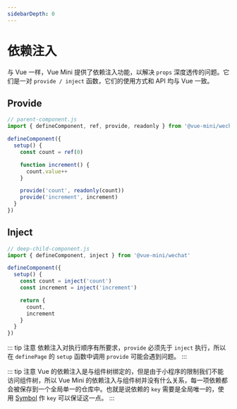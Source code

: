 ```yaml
---
sidebarDepth: 0
---
```


# 依赖注入

与 Vue 一样，Vue Mini 提供了依赖注入功能，以解决 `props` 深度透传的问题。它们是一对 `provide / inject` 函数，它们的使用方式和 API 均与 Vue 一致。

## Provide

```js
// parent-component.js
import { defineComponent, ref, provide, readonly } from '@vue-mini/wechat'

defineComponent({
  setup() {
    const count = ref(0)

    function increment() {
      count.value++
    }

    provide('count', readonly(count))
    provide('increment', increment)
  }
})
```

## Inject

```js
// deep-child-component.js
import { defineComponent, inject } from '@vue-mini/wechat'

defineComponent({
  setup() {
    const count = inject('count')
    const increment = inject('increment')

    return {
      count,
      increment
    }
  }
})
```

::: tip 注意
依赖注入对执行顺序有所要求，`provide` 必须先于 `inject` 执行，所以在 `definePage` 的 `setup` 函数中调用 `provide` 可能会遇到问题。
:::

::: tip 注意
Vue 的依赖注入是与组件树绑定的，但是由于小程序的限制我们不能访问组件树，所以 Vue Mini 的依赖注入与组件树并没有什么关系，每一项依赖都会被保存到一个全局单一的仓库中。也就是说依赖的 `key` 需要是全局唯一的，使用 [Symbol](https://developer.mozilla.org/zh-CN/docs/Web/JavaScript/Reference/Global_Objects/Symbol) 作 `key` 可以保证这一点。
:::
